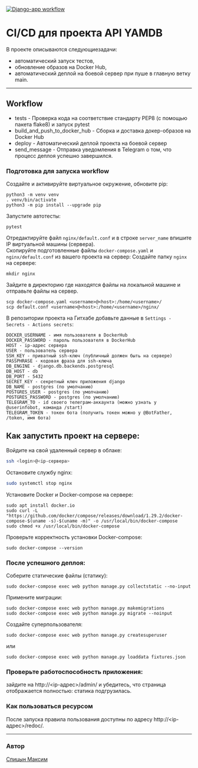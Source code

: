 [![Django-app workflow](https://github.com/mspitsyn/yamdb_final/actions/workflows/yamdb_workflow.yml/badge.svg)](https://github.com/mspitsyn/yamdb_final/actions/workflows/yamdb_workflow.yml)
# CI/CD для проекта API YAMDB
В проекте описываются следующиезадачи:
- автоматический запуск тестов,
- обновление образов на Docker Hub,
- автоматический деплой на боевой сервер при пуше в главную ветку main.
---

## Workflow
* tests - Проверка кода на соответствие стандарту PEP8 (с помощью пакета flake8) и запуск pytest 
* build_and_push_to_docker_hub - Сборка и доставка докер-образов на Docker Hub
* deploy - Автоматический деплой проекта на боевой сервер
* send_message - Отправка уведомления в Telegram о том, что процесс деплоя успешно завершился.

### Подготовка для запуска workflow
Создайте и активируйте виртуальное окружение, обновите pip:
```
python3 -m venv venv
. venv/bin/activate
python3 -m pip install --upgrade pip
```
Запустите автотесты:
```
pytest
```
Отредактируйте файл `nginx/default.conf` и в строке `server_name` впишите IP виртуальной машины (сервера).  
Скопируйте подготовленные файлы `docker-compose.yaml` и `nginx/default.conf` из вашего проекта на сервер:
Создайте папку `nginx` на сервере:
```
mkdir nginx
```
Зайдите в директорию где находятся файлы на локальной машине и отправьте файлы на сервер.

```
scp docker-compose.yaml <username>@<host>:/home/<username>/
scp default.conf <username>@<host>:/home/<username>/nginx/
```
В репозитории проекта на Гитхабе добавьте данные в `Settings - Secrets - Actions secrets`:
```
DOCKER_USERNAME - имя пользователя в DockerHub
DOCKER_PASSWORD - пароль пользователя в DockerHub
HOST - ip-адрес сервера
USER - пользователь сервера
SSH_KEY - приватный ssh-ключ (публичный должен быть на сервере)
PASSPHRASE - кодовая фраза для ssh-ключа
DB_ENGINE - django.db.backends.postgresql
DB_HOST - db
DB_PORT - 5432
SECRET_KEY - секретный ключ приложения django
DB_NAME - postgres (по умолчанию)
POSTGRES_USER - postgres (по умолчанию)
POSTGRES_PASSWORD - postgres (по умолчанию)
TELEGRAM_TO - id своего телеграм-аккаунта (можно узнать у @userinfobot, команда /start)
TELEGRAM_TOKEN - токен бота (получить токен можно у @BotFather, /token, имя бота)
```

## Как запустить проект на сервере:
Войдите на свой удаленный сервер в облаке:
```bash
ssh <login>@<ip-сервера>
```
Остановите службу nginx:
```bash
sudo systemctl stop nginx
```

Установите Docker и Docker-compose на сервере:
```
sudo apt install docker.io
sudo curl -L "https://github.com/docker/compose/releases/download/1.29.2/docker-compose-$(uname -s)-$(uname -m)" -o /usr/local/bin/docker-compose
sudo chmod +x /usr/local/bin/docker-compose
```
Проверьте корректность установки Docker-compose:
```
sudo docker-compose --version
```

### После успешного деплоя:
Соберите статические файлы (статику):
```
sudo docker-compose exec web python manage.py collectstatic --no-input
```
Примените миграции:
```
sudo docker-compose exec web python manage.py makemigrations
sudo docker-compose exec web python manage.py migrate --noinput
```
Создайте суперпользователя:
```
sudo docker-compose exec web python manage.py createsuperuser
```
или
```
sudo docker-compose exec web python manage.py loaddata fixtures.json
```


### Проверьте работоспособность приложения:
зайдите на http://<ip-адрес>/admin/ и убедитесь, что страница отображается полностью: статика подгрузилась.

### Как пользоваться ресурсом
После запуска правила пользования доступны по адресу http://<ip-адрес>/redoc/.

---

### Автор
[Спицын Максим](https://github.com/mspitsyn) 
